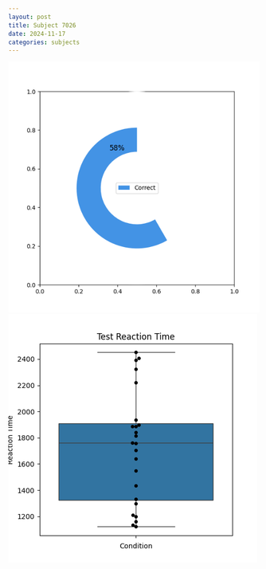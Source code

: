 ```yaml
---
layout: post
title: Subject 7026
date: 2024-11-17
categories: subjects
---
```


![](data/7026/run-5/7026_FN_acc_test.png)
![](data/7026/run-5/7026_FN_rt.png)
